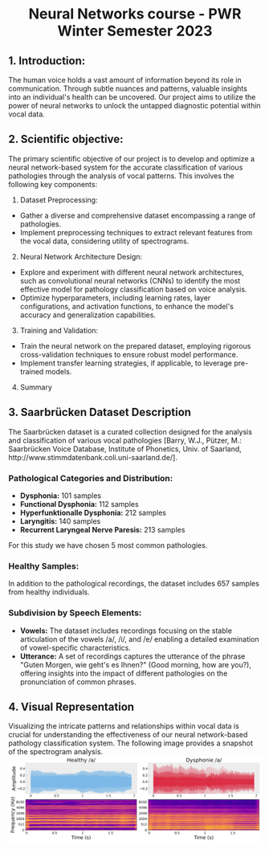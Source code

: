 <div align="center">
    <h1>Neural Networks course - PWR Winter Semester 2023</h1> 
</div>

<div>
<h2>
1. Introduction:
</h2>
The human voice holds a vast amount of information beyond its role in communication. Through subtle nuances and patterns, valuable insights into an individual's health can be uncovered. Our project aims to utilize the power of neural networks to unlock the untapped diagnostic potential within vocal data.
</div>
<div>
<h2>
2. Scientific objective:
</h2>
The primary scientific objective of our project is to develop and optimize a neural network-based system for the accurate classification of various pathologies through the analysis of vocal patterns. This involves the following key components:

1. Dataset Preprocessing:
  <ul>
    <li>Gather a diverse and comprehensive dataset encompassing a range of pathologies.</li>
    <li>Implement preprocessing techniques to extract relevant features from the vocal data, considering utility of spectrograms.</li>
  </ul>

 2. Neural Network Architecture Design:
  <ul>
    <li>Explore and experiment with different neural network architectures, such as convolutional neural networks (CNNs) to identify the most effective model for pathology classification based on voice analysis.</li>
    <li>Optimize hyperparameters, including learning rates, layer configurations, and activation functions, to enhance the model's accuracy and generalization capabilities.</li>
  </ul>

3. Training and Validation:
  <ul>
    <li>Train the neural network on the prepared dataset, employing rigorous cross-validation techniques to ensure robust model performance.</li>
    <li>Implement transfer learning strategies, if applicable, to leverage pre-trained models.</li>
  </ul>

4. Summary

<div>
<h2>3. Saarbrücken Dataset Description</h2>

  <p>The Saarbrücken dataset is a curated collection designed for the analysis and classification of various vocal pathologies [Barry, W.J., Pützer, M.: Saarbrücken Voice Database, Institute of Phonetics, Univ. of Saarland, http://www.stimmdatenbank.coli.uni-saarland.de/]. </p>

  <h3>Pathological Categories and Distribution:</h3>

  <ul>
    <li><strong>Dysphonia:</strong> 101 samples</li>
    <li><strong>Functional Dysphonia:</strong> 112 samples</li>
    <li><strong>Hyperfunktionalle Dysphonia:</strong> 212 samples</li>
    <li><strong>Laryngitis:</strong> 140 samples</li>
    <li><strong>Recurrent Laryngeal Nerve Paresis:</strong> 213 samples</li>
  </ul>
    For this study we have chosen 5 most common pathologies.

  <h3>Healthy Samples:</h3>

  <p>In addition to the pathological recordings, the dataset includes 657 samples from healthy individuals.</p>

  <h3>Subdivision by Speech Elements:</h3>

  <ul>
    <li><strong>Vowels:</strong> The dataset includes recordings focusing on the stable articulation of the vowels /a/, /i/, and /e/ enabling a detailed examination of vowel-specific characteristics.</li>
    <li><strong>Utterance:</strong> A set of recordings captures the utterance of the phrase "Guten Morgen, wie geht's es Ihnen?" (Good morning, how are you?), offering insights into the impact of different pathologies on the pronunciation of common phrases.</li>
  </ul>
</div>

<div>
    <h2>4. Visual Representation</h2>
    Visualizing the intricate patterns and relationships within vocal data is crucial for understanding the effectiveness of our neural network-based pathology classification system. The following image provides a snapshot of the spectrogram analysis.
    
<div align="center">
    <img src="Images/spec_comparison.jpg" alt="NSpec" style="width: 800px; height: auto; vertical-align: middle; display: inline-block;" />
</div>
</div>


